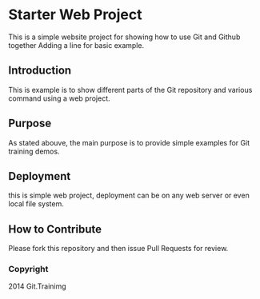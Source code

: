# Starter Web Project

This is a simple website project for showing how to use Git and Github together
Adding a line for basic example. 

## Introduction

This is example is to show different parts of the Git repository and various command using a web project.

## Purpose

As stated abouve, the main purpose is to provide simple examples for Git training demos.

## Deployment

this is simple web project, deployment can be on any web server or even local file system.

## How to Contribute

Please fork this repository and then issue Pull Requests for review.

### Copyright

2014 Git.Trainimg
